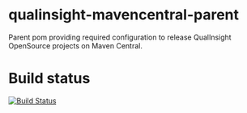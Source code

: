 # qualinsight-mavencentral-parent
Parent pom providing required configuration to release QualInsight OpenSource projects on Maven Central.

# Build status
[![Build Status](https://travis-ci.org/QualInsight/qualinsight-mavencentral-parent.svg)](https://travis-ci.org/QualInsight/qualinsight-mavencentral-parent)
